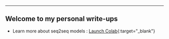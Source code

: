 ---

## Welcome to my personal write-ups

- Learn more about seq2seq models : [Launch Colab](https://colab.research.google.com/github/bentrevett/pytorch-seq2seq/blob/main/1%20-%20Sequence%20to%20Sequence%20Learning%20with%20Neural%20Networks.ipynb#scrollTo=8MBKjqiP73e7){:target="_blank"}
